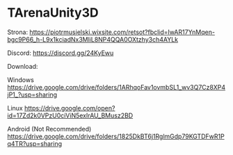# TArenaUnity3D
Strona: 
https://piotrmusielski.wixsite.com/retsot?fbclid=IwAR17YnMqen-bgc9P66_h-L9x1kciadNx3MliL8NP4QQA0OXtzhy3ch4AYLk

Discord:
https://discord.gg/24KyEwu

Download:

Windows 
https://drive.google.com/drive/folders/1ARhqoFav1ovmbSL1_wv3Q7Cz8XP4jP1_?usp=sharing

Linux
https://drive.google.com/open?id=17Zd2k0VPzU0ciViN5exIrAU_BMusz2BD

Android (Not Recommended)
https://drive.google.com/drive/folders/1825DkBT6j1RglmGdp79KGTDFwR1Pq4TR?usp=sharing
